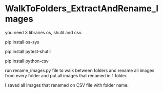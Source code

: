 # WalkToFolders_ExtractAndRename_Images
you need 3 libraries os, shutil and csv.

pip install os-sys

pip install pytest-shutil

pip install python-csv

run rename_images.py file to walk between folders and rename all images from every folder and put all images that renamed in 1 folder.


I saved all images that renamed on CSV file with folder name.
